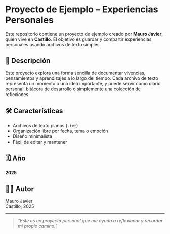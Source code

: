 # Proyecto de Ejemplo – Experiencias Personales

Este repositorio contiene un proyecto de ejemplo creado por **Mauro Javier**, quien vive en **Castillo**. El objetivo es guardar y compartir experiencias personales usando archivos de texto simples.

## 📘 Descripción

Este proyecto explora una forma sencilla de documentar vivencias, pensamientos y aprendizajes a lo largo del tiempo. Cada archivo de texto representa un momento o una idea importante, y puede servir como diario personal, bitácora de desarrollo o simplemente una colección de reflexiones.

## 🛠️ Características

- Archivos de texto planos (`.txt`)
- Organización libre por fecha, tema o emoción
- Diseño minimalista
- Fácil de editar y mantener

## 🗓️ Año

**2025**

## 🧑‍💻 Autor

Mauro Javier  
Castillo, 2025

---

> *"Este es un proyecto personal que me ayuda a reflexionar y recordar mi propio camino."*
